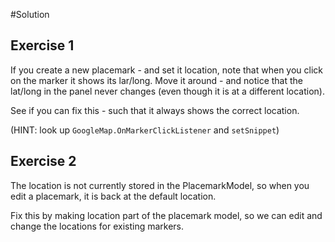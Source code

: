 #Solution


## Exercise 1


If you create a new placemark - and set it location, note that when you click on the marker it shows its lar/long. Move it around - and notice that the lat/long in the panel never changes (even though it is at a different location).

See if you can fix this - such that it always shows the correct location.

(HINT: look up `GoogleMap.OnMarkerClickListener` and `setSnippet`)


## Exercise 2

The location is not currently stored in the PlacemarkModel, so when you edit a placemark, it is back at the default location.

Fix this by making location part of the placemark model, so we can edit and change the locations for existing markers.